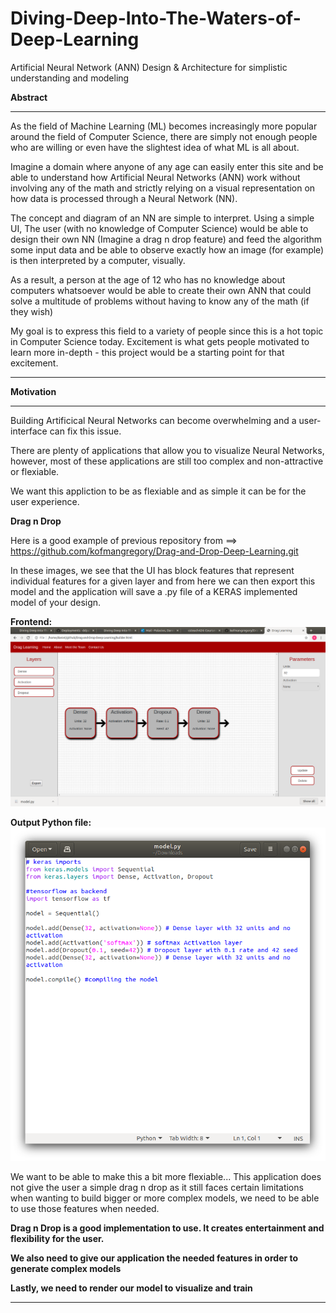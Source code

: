 # Diving-Deep-Into-The-Waters-of-Deep-Learning

Artificial Neural Network (ANN) Design &amp; Architecture for simplistic understanding and modeling

**Abstract**

---

As the field of Machine Learning (ML) becomes increasingly more popular around the field of Computer Science, there are simply not enough people who are willing or even have the slightest idea of what ML is all about.

Imagine a domain where anyone of any age can easily enter this site and be able to understand how Artificial Neural Networks (ANN) work without involving any of the math and strictly relying on a visual representation on how data is processed through a Neural Network (NN).

The concept and diagram of an NN are simple to interpret. Using a simple UI, The user (with no knowledge of Computer Science) would be able to design their own NN (Imagine a drag n drop feature) and feed the algorithm some input data and be able to observe exactly how an image (for example) is then interpreted by a computer, visually.

As a result, a person at the age of 12 who has no knowledge about computers whatsoever would be able to create their own ANN that could solve a multitude of problems without having to know any of the math (if they wish)

My goal is to express this field to a variety of people since this is a hot topic in Computer Science today. Excitement is what gets people motivated to learn more in-depth - this project would be a starting point for that excitement.

---

**Motivation**

---
Building Artificical Neural Networks can become overwhelming and a user-interface can fix this issue. 

There are plenty of applications that allow you to visualize Neural Networks, however, most of these applications are still too complex and non-attractive or flexiable. 

We want this appliction to be as flexiable and as simple it can be for the user experience. 

**Drag n Drop**

Here is a good example of previous repository from ==> https://github.com/kofmangregory/Drag-and-Drop-Deep-Learning.git

In these images, we see that the UI has block features that represent individual features for a given layer and from here we can then export this model and the application will save a .py file of a KERAS implemented model of your design. 

**Frontend:**
![](images/Prototype.png)

**Output Python file:**
![](images/output.png)


We want to be able to make this a bit more flexiable... This application does not give the user a simple drag n drop as it still faces certain limitations when wanting to build bigger or more complex models, we need to be able to use those features when needed. 

**Drag n Drop is a good implementation to use. It creates entertainment and flexibility for the user.**

**We also need to give our application the needed features in order to generate complex models**

**Lastly, we need to render our model to visualize and train**


---

